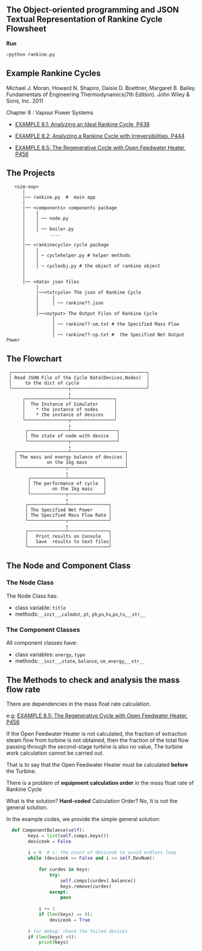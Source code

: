 ## The Object-oriented programming and JSON Textual Representation of Rankine Cycle Flowsheet

**Run**

```bash
>python rankine.py
```

## Example Rankine Cycles

Michael J. Moran, Howard N. Shapiro, Daisie D. Boettner, Margaret B. Bailey. Fundamentals of Engineering Thermodynamics(7th Edition). John Wiley & Sons, Inc. 2011

Chapter 8 : Vapour Power Systems 

* [EXAMPLE 8.1: Analyzing an Ideal Rankine Cycle, P438](http://nbviewer.jupyter.org/github/PySEE/PyRankine/blob/master/notebook/RankineCycle81-82.ipynb)

* [EXAMPLE 8.2: Analyzing a Rankine Cycle with Irreversibilities, P444](http://nbviewer.jupyter.org/github/PySEE/PyRankine/blob/master/notebook/RankineCycle81-82.ipynb)    
* [EXAMPLE 8.5: The Regenerative Cycle with Open Feedwater Heater, P456](http://nbviewer.jupyter.org/github/PySEE/PyRankine/blob/master/notebook/RankineCycle85.ipynb)

## The Projects 

```
   <sim-oop>
      │ 
      |── rankine.py  #  main app
      |
      |── <components> components package
      │    |
      │    │ ── node.py
      │    |
      │    │ ── boiler.py
      │         .... 
      │
      |── <rankinecycle> cycle package
      │    |
      │    │ ─ cyclehelper.py # helper methods  
      │    │     
      │    │ ─ cycleobj.py # the object of rankine object
      │              
      │
      |── <data> json files
           |
           │──<txtcyxle> The json of Rankine Cycle
           │     │
           │     │ ── rankine??.json 
           │  
           │──<output> The Output Files of Rankine Cycle
                 │
                 │ ── rankine??-sm.txt # the Specified Mass Flow
                 │
                 │ ── rankine??-sp.txt #  the Specified Net Output Power
```
 
## The Flowchart  

```
 ┌──────────────────────────────────────────────────┐   
 │ Read JSON File of the Cycle Data(Devices,Nodes)  │
 │     to the dict of cycle                         │
 └─────────────────────┬────────────────────────────┘
                       ↓
      ┌────────────────┴────────────────┐ 
      │  The Instance of Simulator      │
      │    * the instance of nodes      │
      │    * the instance of devices    │ 
      └────────────────┬────────────────┘
                       ↓  
       ┌───────────────┴─────────────────┐ 
       │ The state of node with device   │
       └───────────────┬─────────────────┘
                       ↓ 
   ┌───────────────────┴────────────────────┐ 
   │ The mass and energy balance of devices │ 
   │           on the 1kg mass              │
   └──────────────────┬─────────────────────┘
                      ↓  
        ┌─────────────┴─────────────┐ 
        │ The performance of cycle  │ 
        │        on the 1kg mass    │
        └─────────────┬─────────────┘
                      ↓  
       ┌──────────────┴───────────────┐ 
       │ The Specified Net Power      │
       │ The Specified Mass Flow Rate │ 
       └──────────────┬───────────────┘
                      ↓  
       ┌──────────────┴───────────────┐ 
       │   Print results on Console   │ 
       │   Save  results to text files│ 
       └──────────────────────────────┘
 ```

## The Node and Component Class

### The Node  Class

The Node  Class has: 
* class variable:  `title` 
* methods:`__init__`,`calmdot`, `pt`, `ph`,`ps`,`hs`,`px`,`tx`,`__str__`

### The Component Classes

All component classes have: 
* class variables:  `energy`, `type`
* methods:`__init__`,`state`, `balance`, `sm_energy`,`__str__`

## The Methods to check and analysis the mass flow rate

There are dependencies in the mass float rate calculation.

e.g: [EXAMPLE 8.5: The Regenerative Cycle with Open Feedwater Heater, P456](http://nbviewer.jupyter.org/github/PySEE/PyRankine/blob/S2021/notebook/RankineCycle85.ipynb)

If the Open Feedwater Heater is not calculated, the fraction of extraction steam flow from turbine is not obtained, then the
fraction of the total flow passing through the second-stage turbine is also no value, The turbine work calculation cannot be carried out.

That is to say that the Open Feedwater Heater must be calculated **before** the Turbine.

There is a problem of **equipment calculation order** in the mass float rate of Rankine Cycle

What is the solution? **Hard-coded** Calculation Order? No, It is not the general solution.

In the example codes, we provide the simple general solution:

```python
  def ComponentBalance(self):
        keys = list(self.comps.keys())
        deviceok = False
        
        i = 0  # i: the count of deviceok to avoid endless loop
        while (deviceok == False and i <= self.DevNum):
            
            for curdev in keys:
                try:
                    self.comps[curdev].balance()
                    keys.remove(curdev)
                except:
                    pass
            
            i += 1
            if (len(keys) == 0):
                deviceok = True
        
        # for debug: check the failed devices
        if (len(keys) >0): 
            print(keys)  
```
